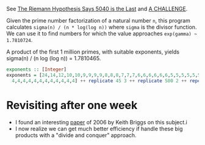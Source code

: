 See [The Riemann Hypothesis Says 5040 is the Last](https://golem.ph.utexas.edu/category/2019/07/the_riemann_hypothesis_says_50.html) and [A CHALLENGE](https://twitter.com/johncarlosbaez/status/1149700802371608576).

Given the prime number factorization of a natural number ```n```, this program calculates ```sigma(n) / (n * log(log n))``` where  ```sigma``` is the divisor function.
We can use it to find numbers for which the value approaches ```exp(gamma) ~ 1.7810724```.

A product of the first 1 million primes, with suitable exponents, yields sigma(n) / (n log (log n)) = 1.7810465.
```haskell
exponents :: [Integer]
exponents = [24,14,12,10,10,9,9,9,9,8,8,8,7,7,7,6,6,6,6,6,6,5,5,5,5,5,5,5,5,5,
  4,4,4,4,4,4,4,4,4,4,4,4] ++ replicate 45 3 ++ replicate 500 2 ++ repeat 1
```
# Revisiting after one week
* I found an interesting  [paper](https://projecteuclid.org/euclid.em/1175789744) of 2006 by Keith Briggs on this subject.i
* I now realize we can get much better efficiency if handle these big products with a "divide and conquer" approach.  
